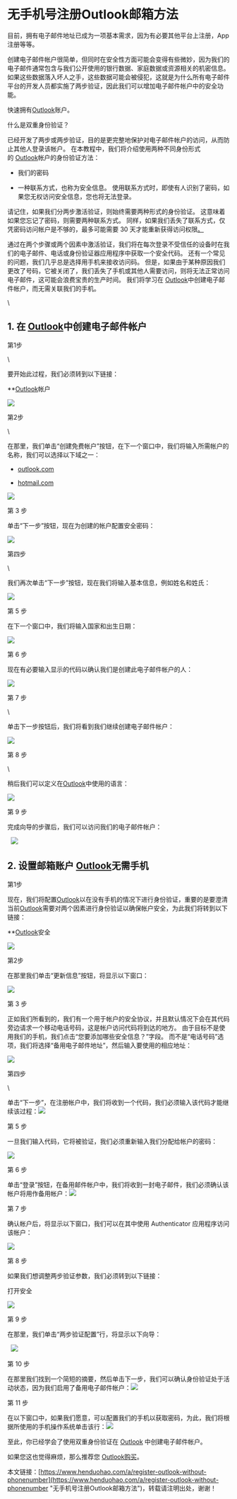 # 无手机号注册Outlook邮箱方法
目前，拥有电子邮件地址已成为一项基本需求，因为有必要其他平台上注册，App注册等等。

创建电子邮件帐户很简单，但同时在安全性方面可能会变得有些微妙，因为我们的电子邮件通常包含与我们公开使用的银行数据、家庭数据或资源相关的机密信息。 如果这些数据落入坏人之手，这些数据可能会被侵犯，这就是为什么所有电子邮件平台的开发人员都实施了两步验证，因此我们可以增加电子邮件帐户中的安全功能。

快速拥有[Outlook](https://www.henduohao.com/product/1038.html)账户。

什么是双重身份验证？

已经开发了两步或两步验证，目的是更完整地保护对电子邮件帐户的访问，从而防止其他人登录该帐户。 在本教程中，我们将介绍使用两种不同身份形式的 [Outlook](https://www.henduohao.com/tag/outlook "Outlook是互联网免费电子邮件提供商之一，是一种微软邮箱。")帐户的身份验证方法：

-   我们的密码

<!---->

-   一种联系方式，也称为安全信息。 使用联系方式时，即使有人识别了密码，如果您无权访问安全信息，您也将无法登录。

请记住，如果我们分两步激活验证，则始终需要两种形式的身份验证。 这意味着如果您忘记了密码，则需要两种联系方式。 同样，如果我们丢失了联系方式，仅凭密码访问帐户是不够的，最多可能需要 30 天才能重新获得访问权限[。](https://einwie.com/)

通过在两个步骤或两个因素中激活验证，我们将在每次登录不受信任的设备时在我们的电子邮件、电话或身份验证器应用程序中获取一个安全代码。 还有一个常见的问题，我们几乎总是选择用手机来接收访问码。 但是，如果由于某种原因我们更改了号码，它被关闭了，我们丢失了手机或其他人需要访问，则将无法正常访问电子邮件，这可能会浪费宝贵的生产时间。 我们将学习在 [Outlook](https://www.henduohao.com/tag/outlook "Outlook是互联网免费电子邮件提供商之一，是一种微软邮箱。")中创建电子邮件帐户，而无需关联我们的手机。

\
[](https://technowikis.com/5345/how-to-create-an-outlook-account-without-phone-number-2019#1-create-email-account-in-outlook-2019)

## 1. 在 [Outlook](https://www.henduohao.com/tag/outlook "Outlook是互联网免费电子邮件提供商之一，是一种微软邮箱。")中创建电子邮件帐户

第1步

\
要开始此过程，我们必须转到以下链接：

**[Outlook](https://www.henduohao.com/tag/outlook "Outlook是互联网免费电子邮件提供商之一，是一种微软邮箱。")帐户

![](https://p3-juejin.byteimg.com/tos-cn-i-k3u1fbpfcp/30f832ba4b684648895e1f841d3f489a~tplv-k3u1fbpfcp-zoom-1.image)

第2步

\
在那里，我们单击“创建免费帐户”按钮，在下一个窗口中，我们将输入所需帐户的名称，我们可以选择以下域之一：

-   [outlook.com](https://www.henduohao.com/a/outlook.com)

<!---->

-   [hotmail.com](https://www.henduohao.com/a/hotmail.com)

![](https://p3-juejin.byteimg.com/tos-cn-i-k3u1fbpfcp/fddf682f8f454f308384872f267f7310~tplv-k3u1fbpfcp-zoom-1.image)

第 3 步

单击“下一步”按钮，现在为创建的帐户配置安全密码：

![](https://p3-juejin.byteimg.com/tos-cn-i-k3u1fbpfcp/0511d53e80e9443fa05d21bd7b26e0e2~tplv-k3u1fbpfcp-zoom-1.image)

第四步

\
我们再次单击“下一步”按钮，现在我们将输入基本信息，例如姓名和姓氏：

![](https://p3-juejin.byteimg.com/tos-cn-i-k3u1fbpfcp/e415e219363047cdb809fe3cebd1b94e~tplv-k3u1fbpfcp-zoom-1.image)

第 5 步

在下一个窗口中，我们将输入国家和出生日期：

![](https://p3-juejin.byteimg.com/tos-cn-i-k3u1fbpfcp/4fea1f5e6e6e457491baf0b16017fde1~tplv-k3u1fbpfcp-zoom-1.image)

第 6 步

现在有必要输入显示的代码以确认我们是创建此电子邮件帐户的人：

![](https://p3-juejin.byteimg.com/tos-cn-i-k3u1fbpfcp/0d1ab9163df94f3aaf63f2f1cbf869bc~tplv-k3u1fbpfcp-zoom-1.image)

第 7 步

\
单击下一步按钮后，我们将看到我们继续创建电子邮件帐户：

![](https://p3-juejin.byteimg.com/tos-cn-i-k3u1fbpfcp/902ce371a0e3414a87b65a0cda75102b~tplv-k3u1fbpfcp-zoom-1.image)

第 8 步

\
稍后我们可以定义在[Outlook](https://www.henduohao.com/tag/outlook "Outlook是互联网免费电子邮件提供商之一，是一种微软邮箱。")中使用的语言：

![](https://p3-juejin.byteimg.com/tos-cn-i-k3u1fbpfcp/9b531d7864204eda89926e98c50f0cdd~tplv-k3u1fbpfcp-zoom-1.image)

第 9 步

完成向导的步骤后，我们可以访问我们的电子邮件帐户：

  ![](https://p3-juejin.byteimg.com/tos-cn-i-k3u1fbpfcp/aecc0e4d8cb949b1a4810ff5eab74d5f~tplv-k3u1fbpfcp-zoom-1.image)

## 2. 设置邮箱账户 [Outlook](https://www.henduohao.com/tag/outlook "Outlook是互联网免费电子邮件提供商之一，是一种微软邮箱。")无需手机

第1步

现在，我们将配置[Outlook](https://www.henduohao.com/tag/outlook "Outlook是互联网免费电子邮件提供商之一，是一种微软邮箱。")以在没有手机的情况下进行身份验证，重要的是要澄清当前[Outlook](https://www.henduohao.com/tag/outlook "Outlook是互联网免费电子邮件提供商之一，是一种微软邮箱。")需要对两个因素进行身份验证以确保帐户安全，为此我们将转到以下链接：

**[Outlook](https://www.henduohao.com/tag/outlook "Outlook是互联网免费电子邮件提供商之一，是一种微软邮箱。")安全

![](https://p3-juejin.byteimg.com/tos-cn-i-k3u1fbpfcp/f1a7797ab3514f4cb6a941ad0861f3db~tplv-k3u1fbpfcp-zoom-1.image)

第2步

在那里我们单击“更新信息”按钮，将显示以下窗口：

![](https://p3-juejin.byteimg.com/tos-cn-i-k3u1fbpfcp/49c88122210240c08862c1bd6b855872~tplv-k3u1fbpfcp-zoom-1.image)

第 3 步

正如我们所看到的，我们有一个用于帐户的安全协议，并且默认情况下会在其代码旁边请求一个移动电话号码，这是帐户访问代码将到达的地方。 由于目标不是使用我们的手机，我们点击“您要添加哪些安全信息？”字段。 而不是“电话号码”选项，我们将选择“备用电子邮件地址”，然后输入要使用的相应地址：

![](https://p3-juejin.byteimg.com/tos-cn-i-k3u1fbpfcp/90f04b35ebf04534a803002344647f2a~tplv-k3u1fbpfcp-zoom-1.image)

第四步

\
单击“下一步”，在注册帐户中，我们将收到一个代码，我们必须输入该代码才能继续该过程：![](https://p3-juejin.byteimg.com/tos-cn-i-k3u1fbpfcp/1b7de6fca151437cb8330cd75b39f220~tplv-k3u1fbpfcp-zoom-1.image)

第 5 步

一旦我们输入代码，它将被验证，我们必须重新输入我们分配给帐户的密码：

![](https://p3-juejin.byteimg.com/tos-cn-i-k3u1fbpfcp/cc56e05a8eca4d8f819d6a3c904980ca~tplv-k3u1fbpfcp-zoom-1.image)

第 6 步

单击“登录”按钮，在备用邮件帐户中，我们将收到一封电子邮件，我们必须确认该帐户将用作备用帐户：![](https://p3-juejin.byteimg.com/tos-cn-i-k3u1fbpfcp/f66709ed20114edeb5cf91ee39b6af67~tplv-k3u1fbpfcp-zoom-1.image)

第 7 步

确认帐户后，将显示以下窗口，我们可以在其中使用 Authenticator 应用程序访问该帐户：

![](https://p3-juejin.byteimg.com/tos-cn-i-k3u1fbpfcp/df07409702034402a1ec06ab6b60ee33~tplv-k3u1fbpfcp-zoom-1.image)

第 8 步

如果我们想调整两步验证参数，我们必须转到以下链接：

打开安全

![](https://p3-juejin.byteimg.com/tos-cn-i-k3u1fbpfcp/65629561694d4f7c9ef3dedb31597bcb~tplv-k3u1fbpfcp-zoom-1.image)

第 9 步

在那里，我们单击“两步验证配置”行，将显示以下向导：

  ![](https://p3-juejin.byteimg.com/tos-cn-i-k3u1fbpfcp/1419699af3064788931e2e51b338f200~tplv-k3u1fbpfcp-zoom-1.image)

第 10 步

在那里我们找到一个简短的摘要，然后单击下一步，我们可以确认身份验证处于活动状态，因为我们启用了备用电子邮件帐户：![](https://p3-juejin.byteimg.com/tos-cn-i-k3u1fbpfcp/5d4202a3e136452eafd2d25372fc4eea~tplv-k3u1fbpfcp-zoom-1.image)

第 11 步

在以下窗口中，如果我们愿意，可以配置我们的手机以获取密码，为此，我们将根据所使用的手机操作系统单击该行：![](https://p3-juejin.byteimg.com/tos-cn-i-k3u1fbpfcp/22105d76bbc6475ea2e00439781f4506~tplv-k3u1fbpfcp-zoom-1.image)

至此，你已经学会了使用双重身份验证在 [Outlook](https://www.henduohao.com/tag/outlook "Outlook是互联网免费电子邮件提供商之一，是一种微软邮箱。") 中创建电子邮件帐户。

如果您这也觉得麻烦，那么推荐您 [Outlook购买](https://www.henduohao.com/tag/buy-outlook "Outlook购买 Hotmail购买 Live购买 微软邮箱购买 微软账号购买")。

本文链接：[https://www.henduohao.com/a/register-outlook-without-phonenumber](https://www.henduohao.com/a/register-outlook-without-phonenumber "无手机号注册Outlook邮箱方法")，转载请注明出处，谢谢！